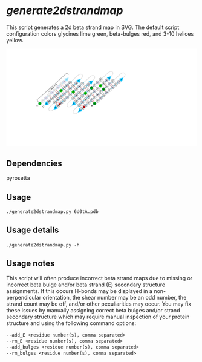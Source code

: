 # *generate2dstrandmap*
This script generates a 2d beta strand map in SVG. The default script configuration colors glycines lime green, beta-bulges red, and 3-10 helices yellow.

![Example SVG](6d0tA.pdb.2dstrandmap.svg)

## Dependencies

pyrosetta

## Usage

```
./generate2dstrandmap.py 6d0tA.pdb
```

## Usage details

```
./generate2dstrandmap.py -h
```

## Usage notes

This script will often produce incorrect beta strand maps due to missing or incorrect beta bulge and/or beta strand (E) secondary structure assignments. If this occurs H-bonds may be displayed in a non-perpendicular orientation, the shear number may be an odd number, the strand count may be off, and/or other peculiarities may occur. You may fix these issues by manually assigning correct beta bulges and/or strand secondary structure which may require manual inspection of your protein structure and using the following command options:

```
--add_E <residue number(s), comma separated>
--rm_E <residue number(s), comma separated>
--add_bulges <residue number(s), comma separated>
--rm_bulges <residue number(s), comma separated>
```
